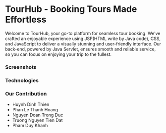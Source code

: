 # TourHub - Booking Tours Made Effortless

Welcome to TourHub, your go-to platform for seamless tour booking. We’ve crafted an enjoyable experience using JSP(HTML write by Java code), CSS, and JavaScript to deliver a visually stunning and user-friendly interface. Our back-end, powered by Java Servlet, ensures smooth and reliable service, so you can focus on enjoying your trip to the fullest.

### Screenshots

### Technologies

### Our Contribution
* Huynh Dinh Thien
* Phan Le Thanh Hoang
* Nguyen Doan Trong Duc
* Truong Nguyen Tien Dat
* Pham Duy Khanh